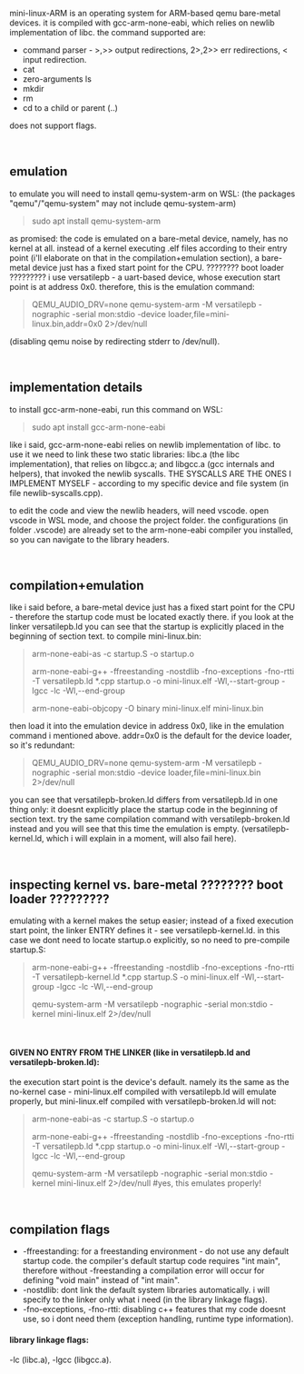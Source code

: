 mini-linux-ARM is an operating system for ARM-based qemu bare-metal devices. it is compiled with gcc-arm-none-eabi, which relies on newlib implementation of libc. the command supported are:

* command parser - >,>> output redirections, 2>,2>> err redirections, < input redirection.
* cat
* zero-arguments ls
* mkdir
* rm
* cd to a child or parent (..)

does not support flags.

<br /> 

## emulation
to emulate you will need to install qemu-system-arm on WSL: (the packages "qemu"/"qemu-system" may not include qemu-system-arm)

> sudo apt install qemu-system-arm 

as promised: the code is emulated on a bare-metal device, namely, has no kernel at all. 
instead of a kernel executing .elf files according to their entry point (i'll elaborate on that in the compilation+emulation section), a bare-metal device just has a fixed start point for the CPU. ???????? boot loader ?????????
i use versatilepb - a uart-based device, whose execution start point is at address 0x0. therefore, this is the emulation command:

> QEMU_AUDIO_DRV=none qemu-system-arm -M versatilepb -nographic -serial mon:stdio -device loader,file=mini-linux.bin,addr=0x0 2>/dev/null

(disabling qemu noise by redirecting stderr to /dev/null).

<br /> 

## implementation details

to install gcc-arm-none-eabi, run this command on WSL:

> sudo apt install gcc-arm-none-eabi

like i said, gcc-arm-none-eabi relies on newlib implementation of libc. to use it we need to link these two static libraries: libc.a (the libc implementation), that relies on libgcc.a; and libgcc.a (gcc internals and helpers), that invoked the newlib syscalls. THE SYSCALLS ARE THE ONES I IMPLEMENT MYSELF - according to my specific device and file system (in file newlib-syscalls.cpp).

to edit the code and view the newlib headers, will need vscode. open vscode in WSL mode, and choose the project folder. the configurations (in folder .vscode) are already set to the arm-none-eabi compiler you installed, so you can navigate to the library headers.

<br /> 

## compilation+emulation
like i said before, a bare-metal device just has a fixed start point for the CPU - therefore the startup code must be located exactly there. if you look at the linker versatilepb.ld you can see that the startup is explicitly placed in the beginning of section text.
to compile mini-linux.bin:

> arm-none-eabi-as -c startup.S -o startup.o
> 
> arm-none-eabi-g++ -ffreestanding -nostdlib -fno-exceptions -fno-rtti -T versatilepb.ld *.cpp startup.o -o mini-linux.elf -Wl,--start-group -lgcc -lc -Wl,--end-group
> 
> arm-none-eabi-objcopy -O binary mini-linux.elf mini-linux.bin

then load it into the emulation device in address 0x0, like in the emulation command i mentioned above. addr=0x0 is the default for the device loader, so it's redundant:

> QEMU_AUDIO_DRV=none qemu-system-arm -M versatilepb -nographic -serial mon:stdio -device loader,file=mini-linux.bin 2>/dev/null

you can see that versatilepb-broken.ld differs from versatilepb.ld in one thing only: it doesnt explicitly place the startup code in the beginning of section text. try the same compilation command with versatilepb-broken.ld instead and you will see that this time the emulation is empty. (versatilepb-kernel.ld, which i will explain in a moment, will also fail here).

<br /> 

## inspecting kernel vs. bare-metal ???????? boot loader ?????????
emulating with a kernel makes the setup easier; instead of a fixed execution start point, the linker ENTRY defines it - see versatilepb-kernel.ld. in this case we dont need to locate startup.o explicitly, so no need to pre-compile startup.S:

> arm-none-eabi-g++ -ffreestanding -nostdlib -fno-exceptions -fno-rtti -T versatilepb-kernel.ld *.cpp startup.S -o mini-linux.elf -Wl,--start-group -lgcc -lc -Wl,--end-group
>
> qemu-system-arm -M versatilepb -nographic -serial mon:stdio -kernel mini-linux.elf 2>/dev/null

<br /> 

#### GIVEN NO ENTRY FROM THE LINKER (like in versatilepb.ld and versatilepb-broken.ld):
the execution start point is the device's default. namely its the same as the no-kernel case - mini-linux.elf compiled with versatilepb.ld will emulate properly, but mini-linux.elf compiled with versatilepb-broken.ld will not:

> arm-none-eabi-as -c startup.S -o startup.o
> 
> arm-none-eabi-g++ -ffreestanding -nostdlib -fno-exceptions -fno-rtti -T versatilepb.ld *.cpp startup.o -o mini-linux.elf -Wl,--start-group -lgcc -lc -Wl,--end-group
> 
> qemu-system-arm -M versatilepb -nographic -serial mon:stdio -kernel mini-linux.elf 2>/dev/null                 #yes, this emulates properly!

<br /> 

## compilation flags

* -ffreestanding: for a freestanding environment - do not use any default startup code. the compiler's default startup code requires "int main", therefore without -freestanding a compilation error will occur for defining "void main" instead of "int main".
* -nostdlib: dont link the default system libraries automatically. i will specify to the linker only what i need (in the library linkage flags).
* -fno-exceptions, -fno-rtti: disabling c++ features that my code doesnt use, so i dont need them (exception handling, runtime type information).

#### library linkage flags:
-lc (libc.a), -lgcc (libgcc.a).
